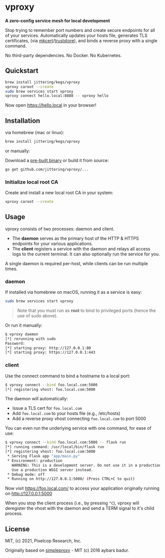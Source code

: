# vproxy

__A zero-config service mesh for local development__

Stop trying to remember port numbers and create secure endpoints for all of your
services. Automatically updates your hosts file, generates TLS certificates,
(via
[mkcert](https://github.com/FiloSottile/mkcert)/[truststore](https://github.com/jittering/truststore)),
and binds a reverse proxy with a single command.

No third-party dependencies. No Docker. No Kubernetes.

## Quickstart

```sh
brew install jittering/kegs/vproxy
vproxy caroot --create
sudo brew services start vproxy
vproxy connect hello.local:8888 -- vproxy hello
```

Now open https://hello.local in your browser!

## Installation

via homebrew (mac or linux):

```sh
brew install jittering/kegs/vproxy
```

or manually:

Download a [pre-built binary](https://github.com/jittering/vproxy/releases) or build it from source:

```sh
go get github.com/jittering/vproxy/...
```

### Initialize local root CA

Create and install a new local root CA in your system:

```sh
vproxy caroot --create
```

## Usage

vproxy consists of two processes: daemon and client.

* The __daemon__ serves as the primary host of the HTTP & HTTPS endpoints for
  your various applications.
* The __client__ registers a service with the daemon and relays all access logs
  to the current terminal. It can also optionally run the service for you.

A single daemon is required per-host, while clients can be run multiple times.

### daemon

If installed via homebrew on macOS, running it as a service is easy:

```sh
sudo brew services start vproxy
```

> Note that you must run as __root__ to bind to privileged ports (hence the use of
> sudo above).

Or run it manually:

```sh
$ vproxy daemon
[*] rerunning with sudo
Password:
[*] starting proxy: http://127.0.0.1:80
[*] starting proxy: https://127.0.0.1:443
```

### client

Use the connect command to bind a hostname to a local port:

```sh
$ vproxy connect --bind foo.local.com:5000
[*] registering vhost: foo.local.com:5000
```

The daemon will automatically:

* Issue a TLS cert for `foo.local.com`
* Add `foo.local.com` to your hosts file (e.g., /etc/hosts)
* Add a reverse proxy vhost connecting `foo.local.com` to port 5000

You can even run the underlying service with one command, for ease of use:

```sh
$ vproxy connect --bind foo.local.com:5000 -- flask run
[*] running command: /usr/local/bin/flask run
[*] registering vhost: foo.local.com:5000
 * Serving Flask app "app/main.py"
 * Environment: production
   WARNING: This is a development server. Do not use it in a production deployment.
   Use a production WSGI server instead.
 * Debug mode: off
 * Running on http://127.0.0.1:5000/ (Press CTRL+C to quit)
```

Now visit https://foo.local.com/ to access your application originally running
on http://127.0.0.1:5000

When you stop the client process (i.e., by pressing `^C`), vproxy will deregister the vhost with the daemon and send a TERM signal to it's child process.

## License

MIT, (c) 2021, Pixelcop Research, Inc.

Originally based on [simpleproxy](https://github.com/ybrs/simpleproxy) - MIT (c) 2016 aybars badur.
